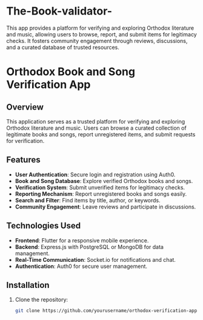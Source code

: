 # The-Book-validator-
This app provides a platform for verifying and exploring Orthodox literature and music, allowing users to browse, report, and submit items for legitimacy checks. It fosters community engagement through reviews, discussions, and a curated database of trusted resources.

# Orthodox Book and Song Verification App

## Overview
This application serves as a trusted platform for verifying and exploring Orthodox literature and music. Users can browse a curated collection of legitimate books and songs, report unregistered items, and submit requests for verification.

## Features
- **User Authentication**: Secure login and registration using Auth0.
- **Book and Song Database**: Explore verified Orthodox books and songs.
- **Verification System**: Submit unverified items for legitimacy checks.
- **Reporting Mechanism**: Report unregistered books and songs easily.
- **Search and Filter**: Find items by title, author, or keywords.
- **Community Engagement**: Leave reviews and participate in discussions.

## Technologies Used
- **Frontend**: Flutter for a responsive mobile experience.
- **Backend**: Express.js with PostgreSQL or MongoDB for data management.
- **Real-Time Communication**: Socket.io for notifications and chat.
- **Authentication**: Auth0 for secure user management.

## Installation
1. Clone the repository:
   ```bash
   git clone https://github.com/yourusername/orthodox-verification-app.git
